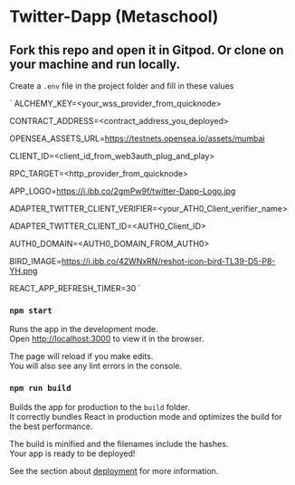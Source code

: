# Twitter-Dapp (Metaschool)

## Fork this repo and open it in Gitpod. Or clone on your machine and run locally.

Create a `.env` file in the project folder and fill in these values

`
ALCHEMY_KEY=<your_wss_provider_from_quicknode>

CONTRACT_ADDRESS=<contract_address_you_deployed>

OPENSEA_ASSETS_URL=https://testnets.opensea.io/assets/mumbai

CLIENT_ID=<client_id_from_web3auth_plug_and_play>

RPC_TARGET=<http_provider_from_quicknode>

APP_LOGO=https://i.ibb.co/2gmPw9f/twitter-Dapp-Logo.jpg

ADAPTER_TWITTER_CLIENT_VERIFIER=<your_ATH0_Client_verifier_name>

ADAPTER_TWITTER_CLIENT_ID=<AUTH0_Client_ID>

AUTH0_DOMAIN=<AUTH0_DOMAIN_FROM_AUTH0>

BIRD_IMAGE=https://i.ibb.co/42WNxRN/reshot-icon-bird-TL39-D5-P8-YH.png

REACT_APP_REFRESH_TIMER=30
`

### `npm start`

Runs the app in the development mode.\
Open [http://localhost:3000](http://localhost:3000) to view it in the browser.

The page will reload if you make edits.\
You will also see any lint errors in the console.

### `npm run build`

Builds the app for production to the `build` folder.\
It correctly bundles React in production mode and optimizes the build for the best performance.

The build is minified and the filenames include the hashes.\
Your app is ready to be deployed!

See the section about [deployment](https://facebook.github.io/create-react-app/docs/deployment) for more information.

